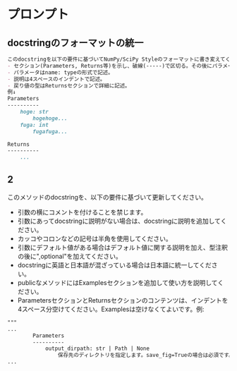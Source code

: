 # プロンプト

## docstringのフォーマットの統一

```md
このdocstringを以下の要件に基づいてNumPy/SciPy Styleのフォーマットに書き変えてください。
- セクション(Parameters, Returns等)を示し、破線(-----)で区切る。その後にパラメータをまとめて記述。
- パラメータはname: typeの形式で記述。
- 説明は4スペースのインデントで記述。
- 戻り値の型はReturnsセクションで詳細に記述。
例↓
Parameters
----------
    hoge: str
        hogehoge...
    fuga: int
        fugafuga...

Returns
----------
    ...
```

## 2

このメソッドのdocstringを、以下の要件に基づいて更新してください。

- 引数の横にコメントを付けることを禁じます。
- 引数にあってdocstringに説明がない場合は、docstringに説明を追加してください。
- カッコやコロンなどの記号は半角を使用してください。
- 引数にデフォルト値がある場合はデフォルト値に関する説明を加え、型注釈の後に",optional"を加えてください。
- docstringに英語と日本語が混ざっている場合は日本語に統一してください。
- publicなメソッドにはExamplesセクションを追加して使い方を説明してください。
- ParametersセクションとReturnsセクションのコンテンツは、インデントを4スペース分空けてください。Examplesは空けなくてよいです。例:

```txt
"""
...
        Parameters
        ----------
            output_dirpath: str | Path | None
                保存先のディレクトリを指定します。save_fig=Trueの場合は必須です。
...
```

